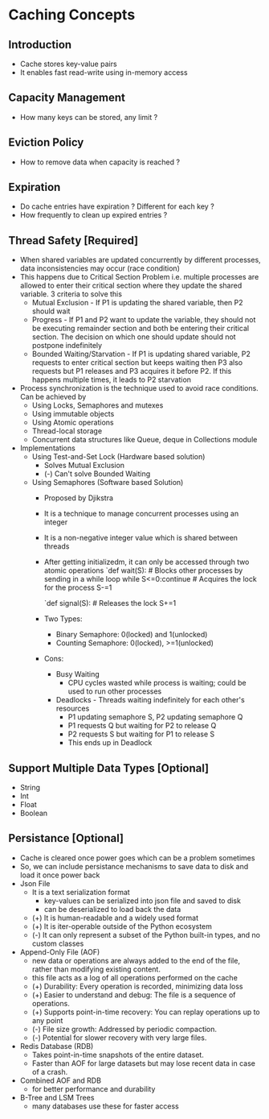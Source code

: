 # Caching Concepts

## Introduction
- Cache stores key-value pairs
- It enables fast read-write using in-memory access

## Capacity Management
- How many keys can be stored, any limit ?

## Eviction Policy
- How to remove data when capacity is reached ?

## Expiration 
- Do cache entries have expiration ? Different for each key ?
- How frequently to clean up expired entries ?

## Thread Safety [Required]
- When shared variables are updated concurrently by different processes, data inconsistencies may occur (race condition)
- This happens due to Critical Section Problem i.e. multiple processes are allowed to enter their critical section where they update the shared variable. 3 criteria to solve this
    - Mutual Exclusion - If P1 is updating the shared variable, then P2 should wait
    - Progress - If P1 and P2 want to update the variable, they should not be executing remainder section and both be entering their critical section. The decision on which one should update should not postpone indefinitely
    - Bounded Waiting/Starvation - If P1 is updating shared variable, P2 requests to enter critical section but keeps waiting then P3 also requests but P1 releases and P3 acquires it before P2. If this happens multiple times, it leads to P2 starvation
- Process synchronization is the technique used to avoid race conditions. Can be achieved by
    - Using Locks, Semaphores and mutexes
    - Using immutable objects
    - Using Atomic operations
    - Thread-local storage
    - Concurrent data structures like Queue, deque in Collections module
- Implementations
    - Using Test-and-Set Lock (Hardware based solution)
        - Solves Mutual Exclusion
        - (-) Can't solve Bounded Waiting
    - Using Semaphores (Software based Solution)
        - Proposed by Djikstra
        - It is a technique to manage concurrent processes using an integer
        - It is a non-negative integer value which is shared between threads
        - After getting initializedm, it can only be accessed through two atomic operations
            `def wait(S):
                # Blocks other processes by sending in a while loop
                while S<=0:continue
                # Acquires the lock for the process
                S-=1

            `def signal(S):
                # Releases the lock
                S+=1
        - Two Types:
            - Binary Semaphore: 0(locked) and 1(unlocked)
            - Counting Semaphore: 0(locked), >=1(unlocked)
        - Cons: 
            - Busy Waiting
                - CPU cycles wasted while process is waiting; could be used to run other processes
            - Deadlocks - Threads waiting indefinitely for each other's resources
                - P1 updating semaphore S, P2 updating semaphore Q
                - P1 requests Q but waiting for P2 to release Q
                - P2 requests S but waiting for P1 to release S
                - This ends up in Deadlock

## Support Multiple Data Types [Optional]
- String
- Int
- Float
- Boolean

## Persistance [Optional]
- Cache is cleared once power goes which can be a problem sometimes
- So, we can include persistance mechanisms to save data to disk and load it once power back
- Json File 
    - It is a text serialization format
        - key-values can be serialized into json file and saved to disk 
        - can be deserialized to load back the data
    - (+) It is human-readable and a widely used format
    - (+) It is iter-operable outside of the Python ecosystem
    - (-) It can only represent a subset of the Python built-in types, and no custom classes
- Append-Only File (AOF)
    - new data or operations are always added to the end of the file, rather than modifying existing content.
    - this file acts as a log of all operations performed on the cache
    - (+) Durability: Every operation is recorded, minimizing data loss
    - (+) Easier to understand and debug: The file is a sequence of operations.
    - (+) Supports point-in-time recovery: You can replay operations up to any point
    - (-) File size growth: Addressed by periodic compaction.
    - (-) Potential for slower recovery with very large files.
- Redis Database (RDB)
    - Takes point-in-time snapshots of the entire dataset.
    - Faster than AOF for large datasets but may lose recent data in case of a crash.
- Combined AOF and RDB
    - for better performance and durability
- B-Tree and LSM Trees
    - many databases use these for faster access
